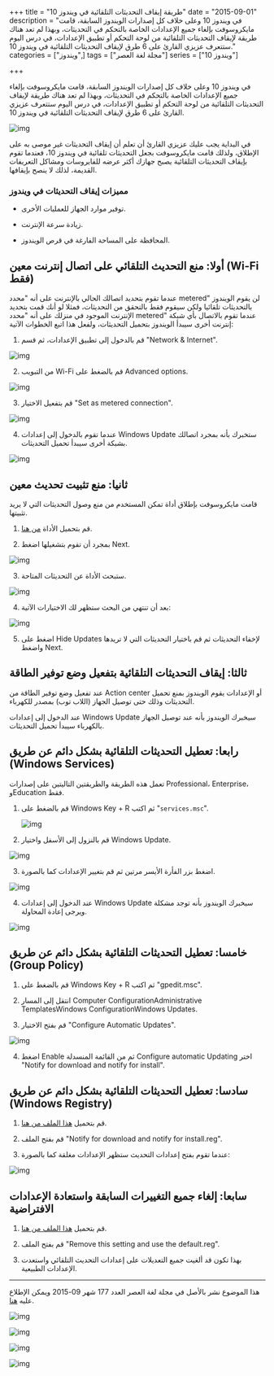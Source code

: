 +++
title = "طريقة إيقاف التحديثات التلقائية في ويندوز 10"
date = "2015-09-01"
description = "في ويندوز 10 وعلى خلاف كل إصدارات الويندوز السابقة، قامت مايكروسوفت بإلغاء جميع الإعدادات الخاصة بالتحكم في التحديثات، وبهذا لم تعد هناك طريقة لإيقاف التحديثات التلقائية من لوحة التحكم أو تطبيق الإعدادات، في درس اليوم ستتعرف عزيزي القارئ على 6 طرق لإيقاف التحديثات التلقائية في ويندوز 10."
categories = ["ويندوز",]
tags = ["مجلة لغة العصر"]
series = ["ويندوز 10"]

+++

في ويندوز 10 وعلى خلاف كل إصدارات الويندوز السابقة، قامت مايكروسوفت بإلغاء جميع الإعدادات الخاصة بالتحكم في التحديثات، وبهذا لم تعد هناك طريقة لإيقاف التحديثات التلقائية من لوحة التحكم أو تطبيق الإعدادات، في درس اليوم ستتعرف عزيزي القارئ على 6 طرق لإيقاف التحديثات التلقائية في ويندوز 10.

![img](thumbnail-0.jpg)

في البداية يجب عليك عزيزي القارئ أن تعلم أن إيقاف التحديثات غير موصى به على الإطلاق، ولذلك قامت مايكروسوفت بجعل التحديثات تلقائية في ويندوز 10، فعندما تقوم بإيقاف التحديثات التلقائية يصبح جهازك أكثر عرضه للفايروسات ومشاكل التعريفات القديمة، لذلك لا ينصح بإيقافها.

### مميزات إيقاف التحديثات في ويندوز

- توفير موارد الجهاز للعمليات الأخرى.

- زيادة سرعة الإنترنت.

- المحافظة على المساحة الفارغة في قرص الويندوز.

## أولا: منع التحديث التلقائي على اتصال إنترنت معين (Wi-Fi فقط)

عندما تقوم بتحديد اتصالك الحالي بالإنترنت على أنه "محدد metered" لن يقوم الويندوز بالتحديثات تلقائيا ولكن سيقوم فقط بالتحقق من التحديثات، فمثلا لو أنك قمت بتحديد الإنترنت الموجود في منزلك على أنه "محدد metered" عندما تقوم بالاتصال بأي شبكة إنترنت أخرى سيبدأ الويندوز بتحميل التحديثات، ولفعل هذا اتبع الخطوات الآتية:

1. قم بالدخول إلى تطبيق الإعدادات، ثم قسم "Network & Internet".

![img](images/1.jpg)

2. من التبويب Wi-Fi قم بالضغط على Advanced options.

![img](images/2.jpg)

3. قم بتفعيل الاختيار "Set as metered connection".

![img](images/3.png)

4. عندما تقوم بالدخول إلى إعدادات Windows Update ستخبرك بأنه بمجرد اتصالك بشبكة أخرى سيبدأ تحميل التحديثات.

![img](images/4.png)

## ثانيا: منع تثبيت تحديث معين

قامت مايكروسوفت بإطلاق أداة تمكن المستخدم من منع وصول التحديثات التي لا يريد تثبيتها.

1. قم بتحميل الأداة [من هنا](https://support.microsoft.com/en-us/kb/3073930?utm_source=twitter).

2. بمجرد أن تقوم بتشغيلها اضغط Next.

![img](images/5.jpg)

3. ستبحث الأداة عن التحديثات المتاحة.

![img](images/6.jpg)

4. بعد أن تنتهي من البحث ستظهر لك الاختيارات الآتية:

![img](images/7.jpg)

5. اضغط على Hide Updates لإخفاء التحديثات ثم قم باختيار التحديثات التي لا تريدها واضغط Next.



## ثالثا: إيقاف التحديثات التلقائية بتفعيل وضع توفير الطاقة

عند تفعيل وضع توفير الطاقة من Action center أو الإعدادات يقوم الويندوز بمنع تحميل التحديثات وذلك حتى توصيل الجهاز (اللاب توب) بمصدر للكهرباء.

عند الدخول إلى إعدادات Windows Update سيخبرك الويندوز بأنه عند توصيل الجهاز بالكهرباء سيبدأ تحميل التحديثات.

 

## رابعا: تعطيل التحديثات التلقائية بشكل دائم عن طريق (Windows Services)

تعمل هذه الطريقة والطريقتين التاليتين على إصدارات Professional، Enterprise، وEducation فقط.

1. قم بالضغط على Windows Key + R ثم اكتب "`services.msc`".

   ![img](images/8.jpg)

2. قم بالنزول إلى الأسفل واختيار Windows Update.

![img](images/9.png)

3. اضغط بزر الفأرة الأيسر مرتين ثم قم بتغيير الإعدادات كما بالصورة.

![img](images/10.png)

4. عند الدخول إلى إعدادات Windows Update سيخبرك الويندوز بأنه توجد مشكلة ويرجى إعادة المحاولة.

![img](images/11.png)

## خامسا: تعطيل التحديثات التلقائية بشكل دائم عن طريق (Group Policy)

1. قم بالضغط على Windows Key + R ثم اكتب "gpedit.msc".

2. انتقل إلى المسار Computer ConfigurationAdministrative TemplatesWindows ConfigurationWindows Updates.

3. قم بفتح الاختيار "Configure Automatic Updates".

![img](images/12.jpg)

4. اضغط Enable ثم من القائمة المنسدلة Configure automatic Updating اختر "Notify for download and notify for install".



##  سادسا: تعطيل التحديثات التلقائية بشكل دائم عن طريق (Windows Registry)

1. قم بتحميل [هذا الملف من هنا](http://cdn4.howtogeek.com/wp-content/uploads/2015/07/Disable-Automatic-Updates-on-Windows-10.zip).

2. قم بفتح الملف "Notify for download and notify for install.reg".

3. عندما تقوم بفتح إعدادات التحديث ستظهر الإعدادات مغلقة كما بالصورة:

![img](images/13.png)
 

## سابعا: إلغاء جميع التغييرات السابقة واستعادة الإعدادات الافتراضية

1. قم بتحميل [هذا الملف من هنا](http://cdn4.howtogeek.com/wp-content/uploads/2015/07/Disable-Automatic-Updates-on-Windows-10.zip).

2. قم بفتح الملف "Remove this setting and use the default.reg".

3. بهذا تكون قد ألغيت جميع التعديلات على إعدادات التحديث التلقائي واستعدت الإعدادات الطبيعية.

---

هذا الموضوع نشر باﻷصل في مجلة لغة العصر العدد 177 شهر 09-2015 ويمكن الإطلاع عليه [هنا](https://drive.google.com/file/d/1ojopa8YTh5uvl6MjovNoqCPUd-ORvro8/view?usp=sharing).

![img](images/177-1.png)

![img](images/177-2.png)

![img](images/177-3.png)

![img](images/177-4.png)


